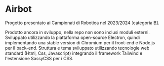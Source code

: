 # Airbot
Progetto presentato ai Campionati di Robotica nel 2023/2024 [categoria B].

Prodotto ancora in sviluppo, nella repo non sono inclusi moduli esterni.
Sviluppato utilizzando la piattaforma open-source Electron, quindi implementando una stable version di Chromium per il front-end e Node.js per il back-end.
Struttura e tema sviluppato utilizzando tecnologie web standard (Html, Css, Javascript) integrando il framework Tailwind e l'estensione SassyCSS per i CSS.
